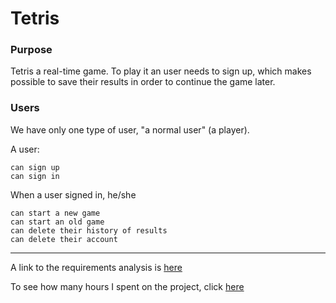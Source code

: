 # Tetris

### Purpose

Tetris a real-time game. To play it an user needs to sign up, which makes possible to save their results in order to continue the game later.

### Users

We have only one type of user, "a normal user" (a player).

A user:

    can sign up
    can sign in

When a user signed in, he/she

    can start a new game
    can start an old game
    can delete their history of results
    can delete their account

---------------------------

A link to the requirements analysis is [here](https://github.com/alisa1eli/ot-harjoitustyo/blob/master/documentation/RequirementsAnalysis.md)

To see how many hours I spent on the project, click [here](https://github.com/alisa1eli/ot-harjoitustyo/blob/master/documentation/Hours%20spent%20on%20the%20project.md)


